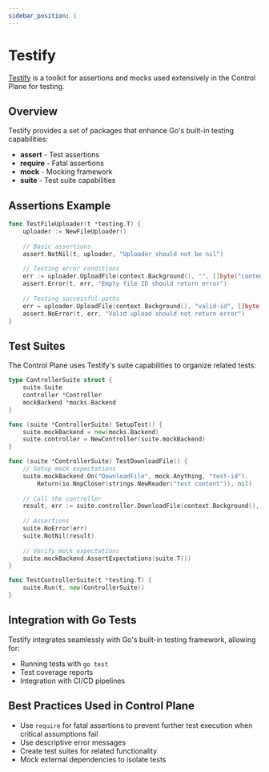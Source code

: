 ```yaml
---
sidebar_position: 1
---
```


# Testify

[Testify](https://github.com/stretchr/testify) is a toolkit for assertions and mocks used extensively in the Control Plane for testing.

## Overview

Testify provides a set of packages that enhance Go's built-in testing capabilities:

- **assert** - Test assertions
- **require** - Fatal assertions
- **mock** - Mocking framework
- **suite** - Test suite capabilities

## Assertions Example

```go
func TestFileUploader(t *testing.T) {
    uploader := NewFileUploader()
    
    // Basic assertions
    assert.NotNil(t, uploader, "Uploader should not be nil")
    
    // Testing error conditions
    err := uploader.UploadFile(context.Background(), "", []byte("content"))
    assert.Error(t, err, "Empty file ID should return error")
    
    // Testing successful paths
    err = uploader.UploadFile(context.Background(), "valid-id", []byte("content"))
    assert.NoError(t, err, "Valid upload should not return error")
}
```

## Test Suites

The Control Plane uses Testify's suite capabilities to organize related tests:

```go
type ControllerSuite struct {
    suite.Suite
    controller *Controller
    mockBackend *mocks.Backend
}

func (suite *ControllerSuite) SetupTest() {
    suite.mockBackend = new(mocks.Backend)
    suite.controller = NewController(suite.mockBackend)
}

func (suite *ControllerSuite) TestDownloadFile() {
    // Setup mock expectations
    suite.mockBackend.On("DownloadFile", mock.Anything, "test-id").
        Return(io.NopCloser(strings.NewReader("test content")), nil)
    
    // Call the controller
    result, err := suite.controller.DownloadFile(context.Background(), "test-id")
    
    // Assertions
    suite.NoError(err)
    suite.NotNil(result)
    
    // Verify mock expectations
    suite.mockBackend.AssertExpectations(suite.T())
}

func TestControllerSuite(t *testing.T) {
    suite.Run(t, new(ControllerSuite))
}
```

## Integration with Go Tests

Testify integrates seamlessly with Go's built-in testing framework, allowing for:

- Running tests with `go test`
- Test coverage reports
- Integration with CI/CD pipelines

## Best Practices Used in Control Plane

- Use `require` for fatal assertions to prevent further test execution when critical assumptions fail
- Use descriptive error messages
- Create test suites for related functionality
- Mock external dependencies to isolate tests